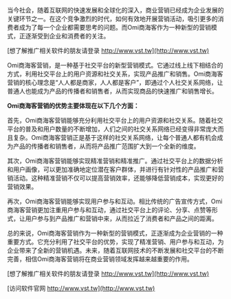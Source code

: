 当今社会，随着互联网的快速发展和全球化的深入，商业营销已经成为企业发展的关键环节之一。在这个竞争激烈的时代，如何有效地开展营销活动，吸引更多的消费者成为了每一个企业都需要思考的问题。而Omi商海客作为一种新型的营销模式，正逐渐受到企业和消费者的关注。

[想了解推广相关软件的朋友请登录 http://www.vst.tw](http://www.vst.tw)

Omi商海客营销，是一种基于社交平台的新型营销模式。它通过线上线下相结合的方式，利用社交平台上的用户资源和社交关系，实现产品推广和销售。Omi商海客营销的核心理念是“人人都是商家，人人都是客户”，即通过个人社交关系网络，让普通人也能成为产品的传播者和销售者，从而实现商品的快速推广和销售增长。

**Omi商海客营销的优势主要体现在以下几个方面：**

首先，Omi商海客营销能够充分利用社交平台上的用户资源和社交关系。随着社交平台的普及和用户数量的不断增加，人们之间的社交关系网络已经变得非常庞大而且复杂。Omi商海客营销正是基于这样的社交关系网络，让每个普通人都有机会成为产品的传播者和销售者，从而将产品推广范围扩大到一个全新的维度。

其次，Omi商海客营销能够实现精准营销和精准推广。通过社交平台上的数据分析和用户画像，可以更加准确地定位潜在客户群体，并进行有针对性的产品推广和营销活动。这种精准营销不仅可以提高营销效率，还能够降低营销成本，实现更好的营销效果。

再次，Omi商海客营销能够实现用户参与和互动。相比传统的广告宣传方式，Omi商海客营销更加注重用户参与和互动，通过社交平台上的评论、分享、点赞等形式，让用户参与到产品推广和营销中来，从而拉近了消费者和产品之间的距离。

总的来说，Omi商海客营销作为一种新型的营销模式，正逐渐成为企业营销的一种重要方式。它充分利用了社交平台的优势，实现了精准营销、用户参与和互动，为企业带来了全新的营销机遇。未来，随着互联网技术的不断发展和社交平台的不断完善，相信Omi商海客营销将在商业营销领域发挥越来越重要的作用。

[想了解推广相关软件的朋友请登录 http://www.vst.tw](http://www.vst.tw)


[访问软件官网 http://www.vst.tw](http://www.vst.tw)
